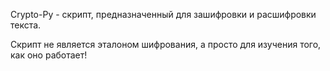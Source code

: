 Crypto-Py - скрипт, предназначенный для зашифровки и расшифровки текста.

Скрипт не является эталоном шифрования, а просто для изучения того, как оно работает!
